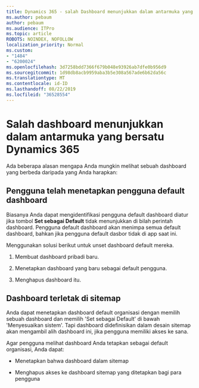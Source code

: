 ```yaml
---
title: Dynamics 365 - salah Dashboard menunjukkan dalam antarmuka yang bersatu Dynamics 365
ms.author: pebaum
author: pebaum
ms.audience: ITPro
ms.topic: article
ROBOTS: NOINDEX, NOFOLLOW
localization_priority: Normal
ms.custom:
- "1484"
- "6200024"
ms.openlocfilehash: 3d7258bdd7366f679b048e93926ab7dfe0b956d9
ms.sourcegitcommit: 1d98db8acb9959aba3b5e308a567ade6b62da56c
ms.translationtype: MT
ms.contentlocale: id-ID
ms.lasthandoff: 08/22/2019
ms.locfileid: "36528554"
---
```

# <a name="wrong-dashboard-shows-in-dynamics-365-unified-interface"></a>Salah dashboard menunjukkan dalam antarmuka yang bersatu Dynamics 365

Ada beberapa alasan mengapa Anda mungkin melihat sebuah dashboard yang berbeda daripada yang Anda harapkan:

## <a name="the-user-has-set-a-user-default-dashboard"></a>Pengguna telah menetapkan pengguna default dashboard 

Biasanya Anda dapat mengidentifikasi pengguna default dashboard diatur jika tombol **Set sebagai Default** tidak menunjukkan di bilah perintah dashboard. Pengguna default dashboard akan menimpa semua default dashboard, bahkan jika pengguna default dasbor tidak di app saat ini.

Menggunakan solusi berikut untuk unset dashboard default mereka.

1. Membuat dashboard pribadi baru.

2. Menetapkan dashboard yang baru sebagai default pengguna.

3. Menghapus dashboard itu.

## <a name="the-dashboard-is-set-in-the-sitemap"></a>Dashboard terletak di sitemap

Anda dapat menetapkan dashboard default organisasi dengan memilih sebuah dashboard dan memilih 'Set sebagai Default' di bawah 'Menyesuaikan sistem'. Tapi dashboard didefinisikan dalam desain sitemap akan mengambil alih dashboard ini, jika pengguna memiliki akses ke sana.

Agar pengguna melihat dashboard Anda tetapkan sebagai default organisasi, Anda dapat:

* Menetapkan bahwa dashboard dalam sitemap

* Menghapus akses ke dashboard sitemap yang ditetapkan bagi para pengguna
